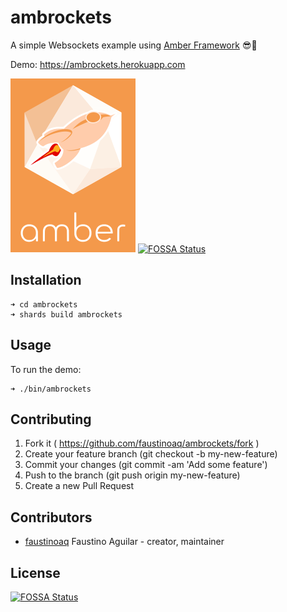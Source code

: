 # ambrockets

A simple Websockets example using [Amber Framework](https://amberframework.org/) 😎🚀

Demo: https://ambrockets.herokuapp.com

[![ambrockets](https://raw.githubusercontent.com/faustinoaq/ambrockets/master/src/assets/images/logo.png)](https://ambrockets.herokuapp.com)
[![FOSSA Status](https://app.fossa.io/api/projects/git%2Bgithub.com%2Ffaustinoaq%2Fambrockets.svg?type=shield)](https://app.fossa.io/projects/git%2Bgithub.com%2Ffaustinoaq%2Fambrockets?ref=badge_shield)

## Installation

```
➜ cd ambrockets
➜ shards build ambrockets
```

## Usage

To run the demo:

```
➜ ./bin/ambrockets
```

## Contributing

1. Fork it ( https://github.com/faustinoaq/ambrockets/fork )
2. Create your feature branch (git checkout -b my-new-feature)
3. Commit your changes (git commit -am 'Add some feature')
4. Push to the branch (git push origin my-new-feature)
5. Create a new Pull Request

## Contributors

- [faustinoaq](https://github.com/faustinoaq) Faustino Aguilar - creator, maintainer


## License
[![FOSSA Status](https://app.fossa.io/api/projects/git%2Bgithub.com%2Ffaustinoaq%2Fambrockets.svg?type=large)](https://app.fossa.io/projects/git%2Bgithub.com%2Ffaustinoaq%2Fambrockets?ref=badge_large)